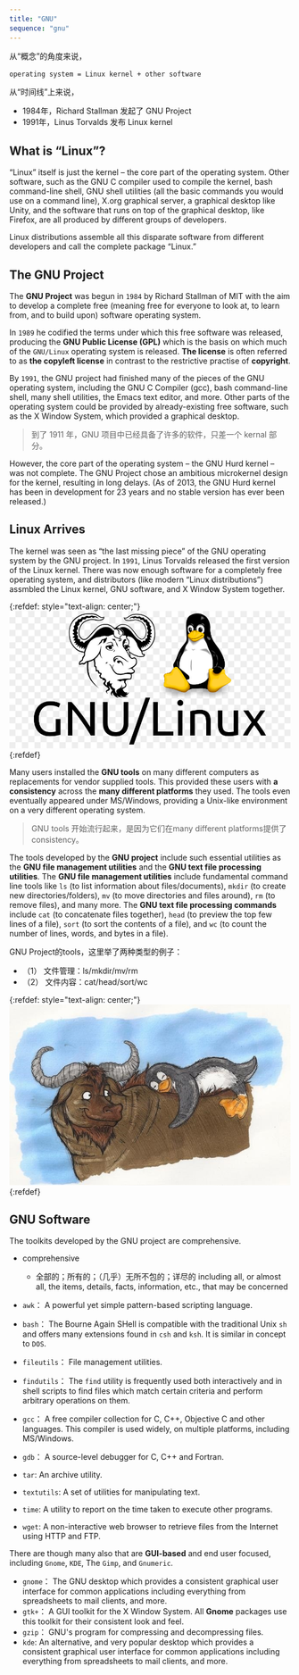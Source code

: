 ```yaml
---
title: "GNU"
sequence: "gnu"
---
```


从“概念”的角度来说，

```txt
operating system = Linux kernel + other software
```

从“时间线”上来说，

- 1984年，Richard Stallman 发起了 GNU Project
- 1991年，Linus Torvalds 发布 Linux kernel

## What is “Linux”?

“Linux” itself is just the kernel – the core part of the operating system.
Other software, such as the GNU C compiler used to compile the kernel,
bash command-line shell, GNU shell utilities (all the basic commands you would use on a command line),
X.org graphical server, a graphical desktop like Unity,
and the software that runs on top of the graphical desktop, like Firefox,
are all produced by different groups of developers.

Linux distributions assemble all this disparate software from different developers and call the complete package “Linux.”

## The GNU Project

The **GNU Project** was begun in `1984` by Richard Stallman of MIT
with the aim to develop a complete free
(meaning free for everyone to look at, to learn from, and to build upon) software operating system.

In `1989` he codified the terms
under which this free software was released, producing the **GNU Public License (GPL)**
which is the basis on which much of the `GNU/Linux` operating system is released.
**The license** is often referred to as **the copyleft license** in contrast to the restrictive practise of **copyright**.

By `1991`, the GNU project had finished many of the pieces of the GNU operating system,
including the GNU C Compiler (gcc), bash command-line shell, many shell utilities, the Emacs text editor, and more.
Other parts of the operating system could be provided by already-existing free software,
such as the X Window System, which provided a graphical desktop.

> 到了 1911 年，GNU 项目中已经具备了许多的软件，只差一个 kernal 部分。

However, the core part of the operating system – the GNU Hurd kernel – was not complete.
The GNU Project chose an ambitious microkernel design for the kernel, resulting in long delays.
(As of 2013, the GNU Hurd kernel has been in development for 23 years and no stable version has ever been released.)

## Linux Arrives

The kernel was seen as “the last missing piece” of the GNU operating system by the GNU project.
In `1991`, Linus Torvalds released the first version of the Linux kernel.
There was now enough software for a completely free operating system, and distributors
(like modern “Linux distributions”) assmbled the Linux kernel, GNU software, and X Window System together.

{:refdef: style="text-align: center;"}
![](/assets/images/linux/concept/gnu-linux-naming-controversy.jpg)
{:refdef}

Many users installed the **GNU tools** on many different computers as replacements for vendor supplied tools.
This provided these users with **a consistency** across the **many different platforms** they used.
The tools even eventually appeared under MS/Windows, providing a Unix-like environment on a very different operating system.

> GNU tools 开始流行起来，是因为它们在many different platforms提供了consistency。

The tools developed by the **GNU project** include such essential utilities as
the **GNU file management utilities** and the **GNU text file processing utilities**.
The **GNU file management utilities** include fundamental command line tools like
`ls` (to list information about files/documents),
`mkdir` (to create new directories/folders),
`mv` (to move directories and files around),
`rm` (to remove files), and many more.
The **GNU text file processing commands** include
`cat` (to concatenate files together),
`head` (to preview the top few lines of a file),
`sort` (to sort the contents of a file),
and `wc` (to count the number of lines, words, and bytes in a file).

GNU Project的tools，这里举了两种类型的例子：

- （1） 文件管理：ls/mkdir/mv/rm
- （2） 文件内容：cat/head/sort/wc

{:refdef: style="text-align: center;"}
![](/assets/images/linux/concept/gnu-love.jpg)
{:refdef}

## GNU Software

The toolkits developed by the GNU project are comprehensive.

- comprehensive
    - 全部的；所有的；（几乎）无所不包的；详尽的 including all, or almost all, the items, details, facts, information, etc., that may be concerned

- `awk`： A powerful yet simple pattern-based scripting language.
- `bash`： The Bourne Again SHell is compatible with the traditional Unix `sh` and offers many extensions found in `csh` and `ksh`. It is similar in concept to `DOS`.
- `fileutils`： File management utilities.
- `findutils`： The `find` utility is frequently used both interactively and in shell scripts to find files which match certain criteria and perform arbitrary operations on them.
- `gcc`： A free compiler collection for C, C++, Objective C and other languages. This compiler is used widely, on multiple platforms, including MS/Windows.
- `gdb`： A source-level debugger for C, C++ and Fortran.
- `tar`: An archive utility.
- `textutils`: A set of utilities for manipulating text.
- `time`: A utility to report on the time taken to execute other programs.
- `wget`: A non-interactive web browser to retrieve files from the Internet using HTTP and FTP.

There are though many also that are **GUI-based** and end user focused, including `Gnome`, `KDE`, The `Gimp`, and `Gnumeric`.

- `gnome`： The GNU desktop which provides a consistent graphical user interface for common applications including everything from spreadsheets to mail clients, and more.
- `gtk+`： A GUI toolkit for the X Window System. All **Gnome** packages use this toolkit for their consistent look and feel.
- `gzip`： GNU's program for compressing and decompressing files.
- `kde`: An alternative, and very popular desktop which provides a consistent graphical user interface for common applications including everything from spreadsheets to mail clients, and more.
